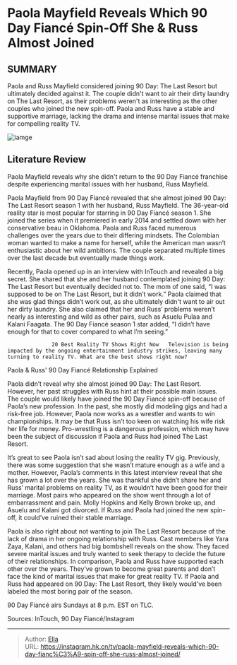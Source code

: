# Paola Mayfield Reveals Which 90 Day Fiancé Spin-Off She &amp; Russ Almost Joined


## SUMMARY 



  Paola and Russ Mayfield considered joining 90 Day: The Last Resort but ultimately decided against it.   The couple didn&#39;t want to air their dirty laundry on The Last Resort, as their problems weren&#39;t as interesting as the other couples who joined the new spin-off.   Paola and Russ have a stable and supportive marriage, lacking the drama and intense marital issues that make for compelling reality TV.  

![iamge](https://static1.srcdn.com/wordpress/wp-content/uploads/2023/11/paola-mayfield-reveals-which-90-day-fianc-spin-off-she-russ-almost-joined.jpg)

## Literature Review
Paola Mayfield reveals why she didn&#39;t return to the 90 Day Fiancé franchise despite experiencing marital issues with her husband, Russ Mayfield.




Paola Mayfield from 90 Day Fiancé revealed that she almost joined 90 Day: The Last Resort season 1 with her husband, Russ Mayfield. The 36-year-old reality star is most popular for starring in 90 Day Fiancé season 1. She joined the series when it premiered in early 2014 and settled down with her conservative beau in Oklahoma. Paola and Russ faced numerous challenges over the years due to their differing mindsets. The Colombian woman wanted to make a name for herself, while the American man wasn’t enthusiastic about her wild ambitions. The couple separated multiple times over the last decade but eventually made things work.




Recently, Paola opened up in an interview with InTouch and revealed a big secret. She shared that she and her husband contemplated joining 90 Day: The Last Resort but eventually decided not to. The mom of one said, “I was supposed to be on The Last Resort, but it didn’t work.” Paola claimed that she was glad things didn’t work out, as she ultimately didn&#39;t want to air out her dirty laundry. She also claimed that her and Russ’ problems weren’t nearly as interesting and wild as other pairs, such as Asuelu Pulaa and Kalani Faagata. The 90 Day Fiancé season 1 star added, “I didn’t have enough for that to cover compared to what I’m seeing.”

                  20 Best Reality TV Shows Right Now   Television is being impacted by the ongoing entertainment industry strikes, leaving many turning to reality TV. What are the best shows right now?    


 Paola &amp; Russ&#39; 90 Day Fiancé Relationship Explained 
          




Paola didn’t reveal why she almost joined 90 Day: The Last Resort. However, her past struggles with Russ hint at their possible main issues. The couple would likely have joined the 90 Day Fiancé spin-off because of Paola’s new profession. In the past, she mostly did modeling gigs and had a risk-free job. However, Paola now works as a wrestler and wants to win championships. It may be that Russ isn’t too keen on watching his wife risk her life for money. Pro-wrestling is a dangerous profession, which may have been the subject of discussion if Paola and Russ had joined The Last Resort.


 

It’s great to see Paola isn’t sad about losing the reality TV gig. Previously, there was some suggestion that she wasn’t mature enough as a wife and a mother. However, Paola’s comments in this latest interview reveal that she has grown a lot over the years. She was thankful she didn’t share her and Russ’ marital problems on reality TV, as it wouldn’t have been good for their marriage. Most pairs who appeared on the show went through a lot of embarrassment and pain. Molly Hopkins and Kelly Brown broke up, and Asuelu and Kalani got divorced. If Russ and Paola had joined the new spin-off, it could’ve ruined their stable marriage.




Paola is also right about not wanting to join The Last Resort because of the lack of drama in her ongoing relationship with Russ. Cast members like Yara Zaya, Kalani, and others had big bombshell reveals on the show. They faced severe marital issues and truly wanted to seek therapy to decide the future of their relationships. In comparison, Paola and Russ have supported each other over the years. They’ve grown to become great parents and don’t face the kind of marital issues that make for great reality TV. If Paola and Russ had appeared on 90 Day: The Last Resort, they likely would&#39;ve been labeled the most boring pair of the season.



90 Day Fiancé airs Sundays at 8 p.m. EST on TLC.




Sources: InTouch, 90 Day Fiancé/Instagram



---

> Author: [Ella](https://instagram.hk.cn/)  
> URL: https://instagram.hk.cn/tv/paola-mayfield-reveals-which-90-day-fianc%C3%A9-spin-off-she-russ-almost-joined/  

